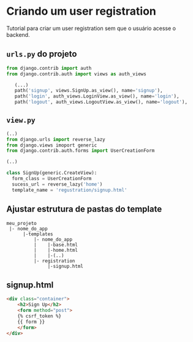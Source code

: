 # Criando um user registration 
 
 Tutorial para criar um user registration sem que o usuário acesse o backend.
 
 ## ```urls.py``` do projeto
 
 ``` python
 from django.contrib import auth
 from django.contrib.auth import views as auth_views
 ```
 
 ``` python
  	(...)
    path('signup', views.SignUp.as_view(), name='signup'),
    path('login', auth_views.LoginView.as_view(), name='login'),
    path('logout', auth_views.LogoutView.as_view(), name='logout'),
 ```
 
 
 ## ```view.py``` 

```python
(..)
from django.urls import reverse_lazy
from django.views imoport generic
from django.contrib.auth.forms import UserCreationForm

(..)

class SignUp(generic.CreateView):
  form_class = UserCreationForm
  sucess_url = reverse_lazy('home')
  template_name = 'regustration/signup.html'
```

## Ajustar estrutura de pastas do template
```
meu_projeto
 |- nome_do_app
      |-templates
          |- nome_do_app
          |    |-base.html
          |    |-home.html
          |    |-(..)
          |- registration 
               |-signup.html
```

## signup.html

```html
<div class="container">
    <h2>Sign Up</h2>
    <form method="post">
    {% csrf_token %}
    {{ form }}
    </form>
</div>
```
 
 
